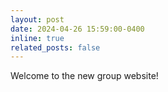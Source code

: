 ```yaml
---
layout: post
date: 2024-04-26 15:59:00-0400
inline: true
related_posts: false
---
```


Welcome to the new group website!
